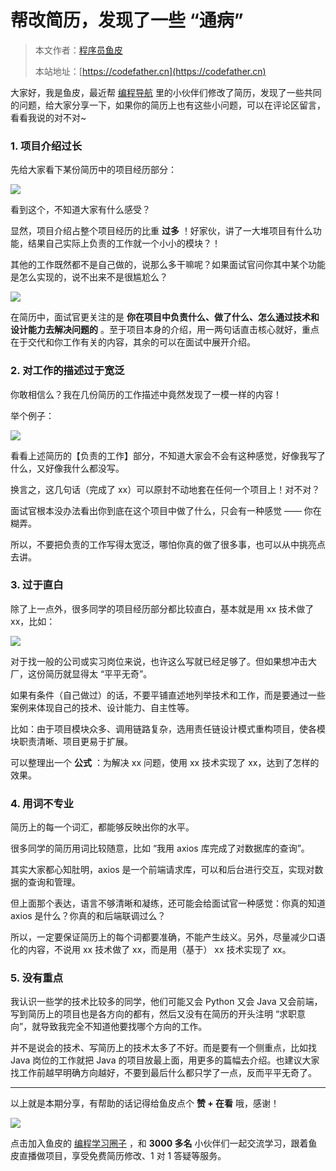 # 帮改简历，发现了一些 “通病”

> 本文作者：[程序员鱼皮](https://yuyuanweb.feishu.cn/wiki/Abldw5WkjidySxkKxU2cQdAtnah)
>
> 本站地址：[https://codefather.cn](https://codefather.cn)

大家好，我是鱼皮，最近帮 [编程导航](https://mp.weixin.qq.com/s?__biz=MzI1NDczNTAwMA==&mid=2247505617&idx=1&sn=73c5e2b1ad9b22d93e8fd6153199ab22&scene=21#wechat_redirect) 里的小伙伴们修改了简历，发现了一些共同的问题，给大家分享一下，如果你的简历上也有这些小问题，可以在评论区留言，看看我说的对不对~

### 1. 项目介绍过长

先给大家看下某份简历中的项目经历部分：

![](https://pic.yupi.icu/5563/202311070856666.png)

看到这个，不知道大家有什么感受？

显然，项目介绍占整个项目经历的比重 **过多** ！好家伙，讲了一大堆项目有什么功能，结果自己实际上负责的工作就一个小小的模块？！

其他的工作既然都不是自己做的，说那么多干嘛呢？如果面试官问你其中某个功能是怎么实现的，说不出来不是很尴尬么？

![](https://pic.yupi.icu/5563/202311070856668.png)

在简历中，面试官更关注的是 **你在项目中负责什么、做了什么、怎么通过技术和设计能力去解决问题的** 。至于项目本身的介绍，用一两句话直击核心就好，重点在于交代和你工作有关的内容，其余的可以在面试中展开介绍。

### 2. 对工作的描述过于宽泛

你敢相信么？我在几份简历的工作描述中竟然发现了一模一样的内容！

举个例子：

![](https://pic.yupi.icu/5563/202311070856517.png)

看看上述简历的【负责的工作】部分，不知道大家会不会有这种感觉，好像我写了什么，又好像我什么都没写。

换言之，这几句话（完成了 xx）可以原封不动地套在任何一个项目上！对不对？

面试官根本没办法看出你到底在这个项目中做了什么，只会有一种感觉 —— 你在糊弄。

所以，不要把负责的工作写得太宽泛，哪怕你真的做了很多事，也可以从中挑亮点去讲。

### 3. 过于直白

除了上一点外，很多同学的项目经历部分都比较直白，基本就是用 xx 技术做了 xx，比如：

![](https://pic.yupi.icu/5563/202311070856647.png)

对于找一般的公司或实习岗位来说，也许这么写就已经足够了。但如果想冲击大厂，这份简历就显得太 “平平无奇”。

如果有条件（自己做过）的话，不要平铺直述地列举技术和工作，而是要通过一些案例来体现自己的技术、设计能力、自主性等。

比如：由于项目模块众多、调用链路复杂，选用责任链设计模式重构项目，使各模块职责清晰、项目更易于扩展。

可以整理出一个 **公式** ：为解决 xx 问题，使用 xx 技术实现了 xx，达到了怎样的效果。

### 4. 用词不专业

简历上的每一个词汇，都能够反映出你的水平。

很多同学的简历用词比较随意，比如 “我用 axios 库完成了对数据库的查询”。

其实大家都心知肚明，axios 是一个前端请求库，可以和后台进行交互，实现对数据的查询和管理。

但上面那个表达，语言不够清晰和凝练，还可能会给面试官一种感觉：你真的知道 axios 是什么？你真的和后端联调过么？

所以，一定要保证简历上的每个词都要准确，不能产生歧义。另外，尽量减少口语化的内容，不说用 xx 技术做了 xx，而是用（基于） xx 技术实现了 xx。

### 5. 没有重点

我认识一些学的技术比较多的同学，他们可能又会 Python 又会 Java 又会前端，写到简历上的项目也是各方向的都有，然后又没有在简历的开头注明 “求职意向”，就导致我完全不知道他要找哪个方向的工作。

并不是说会的技术、写简历上的技术太多了不好。而是要有一个侧重点，比如找 Java 岗位的工作就把 Java 的项目放最上面，用更多的篇幅去介绍。也建议大家找工作前越早明确方向越好，不要到最后什么都只学了一点，反而平平无奇了。



------


以上就是本期分享，有帮助的话记得给鱼皮点个 **赞 + 在看** 哦，感谢！

![](https://pic.yupi.icu/5563/202311070856661.png)

点击加入鱼皮的 [编程学习圈子](https://mp.weixin.qq.com/s?__biz=MzI1NDczNTAwMA==&mid=2247505617&idx=1&sn=73c5e2b1ad9b22d93e8fd6153199ab22&scene=21#wechat_redirect) ，和 **3000 多名** 小伙伴们一起交流学习，跟着鱼皮直播做项目，享受免费简历修改、1 对 1 答疑等服务。